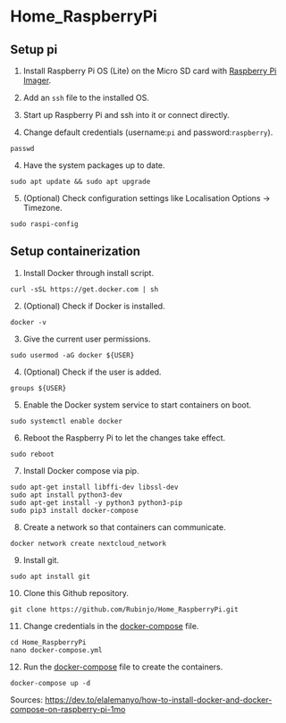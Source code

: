 # Home_RaspberryPi

## Setup pi

1. Install Raspberry Pi OS (Lite) on the Micro SD card with [Raspberry Pi Imager](https://www.raspberrypi.com/software/).

2. Add an `ssh` file to the installed OS.

3. Start up Raspberry Pi and ssh into it or connect directly.

4. Change default credentials (username:`pi` and password:`raspberry`).

```
passwd
```

4. Have the system packages up to date.

```
sudo apt update && sudo apt upgrade
```

5. (Optional) Check configuration settings like Localisation Options -> Timezone.

```
sudo raspi-config
```

## Setup containerization

1. Install Docker through install script.

```
curl -sSL https://get.docker.com | sh
```

2. (Optional) Check if Docker is installed.

```
docker -v
```

3. Give the current user permissions.

```
sudo usermod -aG docker ${USER}
```

4. (Optional) Check if the user is added.

```
groups ${USER}
```

5. Enable the Docker system service to start containers on boot.

```
sudo systemctl enable docker
```

6. Reboot the Raspberry Pi to let the changes take effect.

```
sudo reboot
```

7. Install Docker compose via pip.

```
sudo apt-get install libffi-dev libssl-dev
sudo apt install python3-dev
sudo apt-get install -y python3 python3-pip
sudo pip3 install docker-compose
```

8. Create a network so that containers can communicate.

```
docker network create nextcloud_network
```

9. Install git.

```
sudo apt install git
```

10. Clone this Github repository.

```
git clone https://github.com/Rubinjo/Home_RaspberryPi.git
```

11. Change credentials in the [docker-compose](https://github.com/Rubinjo/Home_RaspberryPi/blob/main/docker-compose.yml) file.

```
cd Home_RaspberryPi
nano docker-compose.yml
```

12. Run the [docker-compose](https://github.com/Rubinjo/Home_RaspberryPi/blob/main/docker-compose.yml) file to create the containers.

```
docker-compose up -d
```

Sources:
https://dev.to/elalemanyo/how-to-install-docker-and-docker-compose-on-raspberry-pi-1mo
